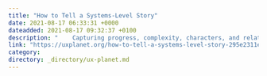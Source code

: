 ```yaml
---
title: "How to Tell a Systems-Level Story"
date: 2021-08-17 06:33:31 +0000
dateadded: 2021-08-17 09:32:37 +0100
description: "    Capturing progress, complexity, characters, and relationships  Continue reading on UX Planet »  "
link: "https://uxplanet.org/how-to-tell-a-systems-level-story-295e2311e68d?source=rss----819cc2aaeee0---4"
category:
directory: _directory/ux-planet.md
---
```

